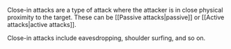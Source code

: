 Close-in attacks are a type of attack where the attacker is in close physical proximity to the target. These can be [[Passive attacks|passive]] or [[Active attacks|active attacks]].

Close-in attacks include eavesdropping, shoulder surfing, and so on.